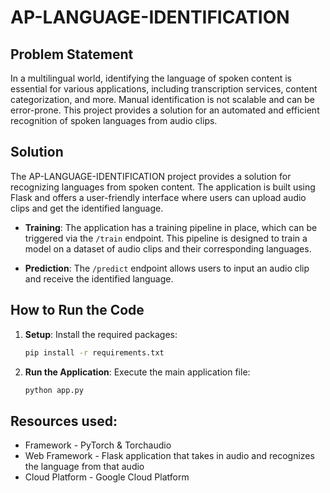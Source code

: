# AP-LANGUAGE-IDENTIFICATION

## Problem Statement
In a multilingual world, identifying the language of spoken content is essential for various applications, including transcription services, content categorization, and more. Manual identification is not scalable and can be error-prone. This project provides a solution for an automated and efficient recognition of spoken languages from audio clips.

## Solution
The AP-LANGUAGE-IDENTIFICATION project provides a solution for recognizing languages from spoken content. The application is built using Flask and offers a user-friendly interface where users can upload audio clips and get the identified language.

- **Training**: The application has a training pipeline in place, which can be triggered via the `/train` endpoint. This pipeline is designed to train a model on a dataset of audio clips and their corresponding languages.

- **Prediction**: The `/predict` endpoint allows users to input an audio clip and receive the identified language.

## How to Run the Code

1. **Setup**: Install the required packages:
   ```bash
   pip install -r requirements.txt
   ```
2. **Run the Application**: Execute the main application file:
   ```bash
   python app.py
   ```
## Resources used:
* Framework - PyTorch & Torchaudio
* Web Framework - Flask application that takes in audio and recognizes the language from that audio
* Cloud Platform - Google Cloud Platform
